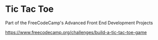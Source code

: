 # Tic Tac Toe

Part of the FreeCodeCamp's Advanced Front End Development Projects

https://www.freecodecamp.org/challenges/build-a-tic-tac-toe-game